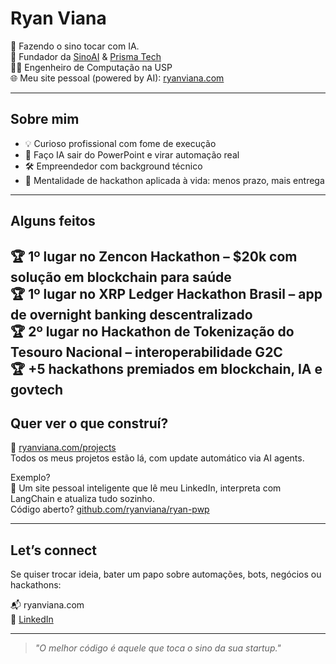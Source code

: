 # Ryan Viana

🔔 Fazendo o sino tocar com IA.  
🚀 Fundador da [SinoAI](https://sinoai.com.br) & [Prisma Tech](https://prismatech.framer.website/)  
👨‍💻 Engenheiro de Computação na USP  
🌐 Meu site pessoal (powered by AI): [ryanviana.com](https://ryanviana.com)

---

## Sobre mim
- 💡 Curioso profissional com fome de execução
- 🤖 Faço IA sair do PowerPoint e virar automação real
- 🛠️ Empreendedor com background técnico
- 🧠 Mentalidade de hackathon aplicada à vida: menos prazo, mais entrega

---

## Alguns feitos

🏆 1º lugar no **Zencon Hackathon** – $20k com solução em blockchain para saúde  
🏆 1º lugar no **XRP Ledger Hackathon Brasil** – app de overnight banking descentralizado  
🏆 2º lugar no **Hackathon de Tokenização do Tesouro Nacional** – interoperabilidade G2C  
🏆 +5 hackathons premiados em blockchain, IA e govtech
---

## Quer ver o que construí?

🧠 [ryanviana.com/projects](https://ryanviana.com/projects)  
Todos os meus projetos estão lá, com update automático via AI agents.

Exemplo?  
💬 Um site pessoal inteligente que lê meu LinkedIn, interpreta com LangChain e atualiza tudo sozinho.  
Código aberto? [github.com/ryanviana/ryan-pwp](https://github.com/ryanviana/ryan-pwp)

---

## Let’s connect

Se quiser trocar ideia, bater um papo sobre automações, bots, negócios ou hackathons:

📬 ryanviana.com  
📇 [LinkedIn](https://linkedin.com/in/ryanviana)

---

> *"O melhor código é aquele que toca o sino da sua startup."*

